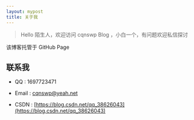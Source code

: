 ```yaml
---
layout: mypost
title: 关于我
---
```


> Hello 陌生人，欢迎访问 cqnswp Blog ，小白一个，有问题欢迎私信探讨

该博客托管于 GitHub Page   




## 联系我

- QQ : 1697723471

- Email : cqnswp@yeah.net

- CSDN : [https://blog.csdn.net/qq_38626043](https://blog.csdn.net/qq_38626043)
